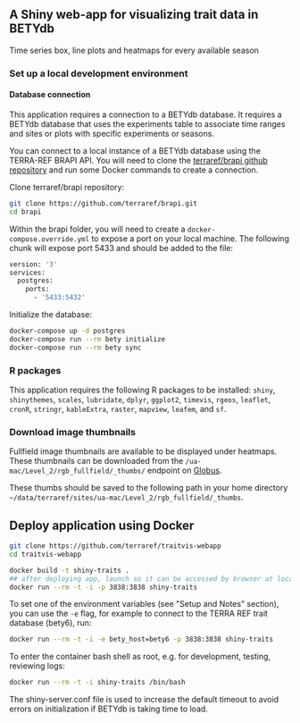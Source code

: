 ## A Shiny web-app for visualizing trait data in BETYdb

Time series box, line plots and heatmaps for every available season


### Set up a local development environment

#### Database connection

This application requires a connection to a BETYdb database. It requires a BETYdb database that uses the experiments table to associate time ranges and sites or plots with specific experiments or seasons.

You can connect to a local instance of a BETYdb database using the TERRA-REF BRAPI API. You will need to clone the [terraref/brapi github repository](https://github.com/terraref/brapi) and run some Docker commands to create a connection. 

Clone terraref/brapi repository:

```sh
git clone https://github.com/terraref/brapi.git
cd brapi
```

Within the brapi folder, you will need to create a `docker-compose.override.yml` to expose a port on your local machine. The following chunk will expose port 5433 and should be added to the file:

```sh
version: '3'
services:
  postgres:
    ports:
      - '5433:5432'
```

Initialize the database:

```sh
docker-compose up -d postgres
docker-compose run --rm bety initialize
docker-compose run --rm bety sync
```

### R packages

This application requires the following R packages to be installed: `shiny`, `shinythemes`, `scales`, `lubridate`, `dplyr`, `ggplot2`, `timevis`, `rgeos`, `leaflet`, `cronR`, `stringr`, `kableExtra`, `raster`, `mapview`, `leafem`, and `sf`.

### Download image thumbnails

Fullfield image thumbnails are available to be displayed under heatmaps. These thumbnails can be downloaded from the `/ua-mac/Level_2/rgb_fullfield/_thumbs/` endpoint on [Globus](https://www.globus.org/).

These thumbs should be saved to the following path in your home directory `~/data/terraref/sites/ua-mac/Level_2/rgb_fullfield/_thumbs`.

## Deploy application using Docker

```sh
git clone https://github.com/terraref/traitvis-webapp
cd traitvis-webapp

docker build -t shiny-traits .
## after deploying app, launch so it can be accessed by browser at localhost:3838
docker run --rm -t -i -p 3838:3838 shiny-traits
```

To set one of the environment variables (see "Setup and Notes" section), you can use the `-e` flag, for example to connect to the TERRA REF trait database (bety6), run:

```sh
docker run --rm -t -i -e bety_host=bety6 -p 3838:3838 shiny-traits
```

To enter the container bash shell as root, e.g. for development, testing, reviewing logs:

```sh
docker run --rm -t -i shiny-traits /bin/bash
```

The shiny-server.conf file is used to increase the default timeout to avoid errors on initialization if BETYdb is taking time to load.
